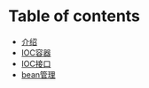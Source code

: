 # Table of contents

* [介绍](README.md)
* [IOC容器](ioc-rong-qi.md)
* [IOC接口](ioc-jie-kou.md)
* [bean管理](bean-guan-li.md)


